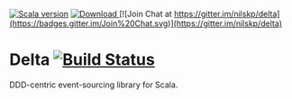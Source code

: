 [![Scala version](https://img.shields.io/badge/scala-2.11-orange.svg)](http://www.scala-lang.org/api/2.11.8/)
[ ![Download](https://api.bintray.com/packages/bulletproof-ninja/maven/Delta/images/download.svg) ](https://bintray.com/bulletproof-ninja/maven/Delta/_latestVersion#files)
[![Join Chat at https://gitter.im/nilskp/delta](https://badges.gitter.im/Join%20Chat.svg)](https://gitter.im/nilskp/delta)

# Delta [![Build Status](https://semaphoreci.com/api/v1/nilskp/delta/branches/master/badge.svg)](https://semaphoreci.com/nilskp/delta)

DDD-centric event-sourcing library for Scala.

